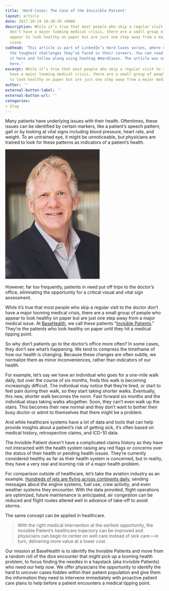 ```yaml
---
title: 'Hard Cases: The Case of the Invisible Patient'
layout: article
date: 2017-10-19 10:30:39 +0000
description: While it’s true that most people who skip a regular visit to the doctor
  don’t have a major looming medical crisis, there are a small group of people who
  appear to look healthy on paper but are just one step away from a major medical
  issue.
subhead: 'This article is part of LinkedIn’s Hard Cases series, where doctors share
  the toughest challenges they’ve faced in their careers. You can read more about
  it here and follow along using hashtag #HardCases. The article was originally published
  here.'
excerpt: While it’s true that most people who skip a regular visit to the doctor don’t
  have a major looming medical crisis, there are a small group of people who appear
  to look healthy on paper but are just one step away from a major medical issue.
author: ''
external-button-label: ''
external-button-url: ''
categories:
- blog
---
```

Many patients have underlying issues with their health. Oftentimes, these issues can be identified by certain markers, like a patient’s speech pattern, gait or by looking at vital signs including blood pressure, heart rate, and weight. To an untrained eye, it might be unnoticeable, but physicians are trained to look for these patterns as indicators of a patient’s health.

![“With the right medical intervention at the earliest opportunity, the Invisible Patient’s healthcare trajectory can be improved.” -Dr. Nick van Terheyden, CMO, BaseHealth](/uploads/2018/01/02/NickvanTerheyden.jpeg)

However, far too frequently, patients in need put off trips to the doctor’s office, eliminating the opportunity for a critical visual and vital sign assessment.

While it’s true that most people who skip a regular visit to the doctor don’t have a major looming medical crisis, there are a small group of people who appear to look healthy on paper but are just one step away from a major medical issue. At [BaseHealth](http://www.basehealth.com/), we call these patients “[Invisible Patients](http://www.basehealth.com/posts/10-1-17-health-2-0.html).” They’re the patients who look healthy on paper until they hit a medical tipping point.

So why don’t patients go to the doctor’s office more often? In some cases, they don’t see what’s happening. We tend to compress the timeframe of how our health is changing. Because these changes are often subtle, we normalize them as minor inconveniences, rather than indicators of our health.

For example, let’s say we have an individual who goes for a one-mile walk daily, but over the course of six months, finds this walk is becoming increasingly difficult. The individual may notice that they’re tired, or start to feel pain during their walk, so they start taking shorter walks. Eventually, this new, shorter walk becomes the norm. Fast forward six months and the individual stops taking walks altogether. Soon, they can’t even walk up the stairs. This becomes their new normal and they don’t want to bother their busy doctor or admit to themselves that there might be a problem.

And while healthcare systems have a lot of data and tools that can help provide insights about a patient’s risk of getting sick, it’s often based on medical history, retrospective claims, and ICD-10 data.

The Invisible Patient doesn’t have a complicated claims history as they have not interacted with the health system raising any red flags or concerns over the status of their health or pending health issues. They’re currently considered healthy as far as their health system is concerned, but in reality, they have a very real and looming risk of a major health problem.

For comparison outside of healthcare, let’s take the aviation industry as an example. [Hundreds of jets are flying across continents daily](https://flightaware.com/live/), sending messages about the engine systems, fuel use, crew activity, and even weather systems they encounter. With the data provided, flight operations are optimized, future maintenance is anticipated, air congestion can be reduced and flight routes altered well in advance of take-off to avoid storms.

The same concept can be applied in healthcare.

> With the right medical intervention at the earliest opportunity, the Invisible Patient’s healthcare trajectory can be improved and physicians can begin to center on well care instead of sick care — in turn, delivering more value at a lower cost.

Our mission at BaseHealth is to identify the Invisible Patients and move from a random roll of the dice encounter that _might_ pick up a looming health problem, to focus finding the needles in a haystack (aka Invisible Patients) who need our help _now_. We offer physicians the opportunity to identify the hard to uncover cases hidden within their patient population and give them the information they need to intervene immediately with proactive patient care plans to help before a patient encounters a medical tipping point.